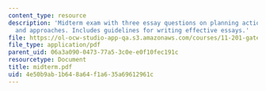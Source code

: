 ```yaml
---
content_type: resource
description: 'Midterm exam with three essay questions on planning action: dilemmas
  and approaches. Includes guidelines for writing effective essays.'
file: https://ol-ocw-studio-app-qa.s3.amazonaws.com/courses/11-201-gateway-planning-action-fall-2007/4e50b9ab1b648a64f1a635a69612961c_midterm.pdf
file_type: application/pdf
parent_uid: 06a3a090-0473-77a5-3c0e-e0f10fec191c
resourcetype: Document
title: midterm.pdf
uid: 4e50b9ab-1b64-8a64-f1a6-35a69612961c
---
```

